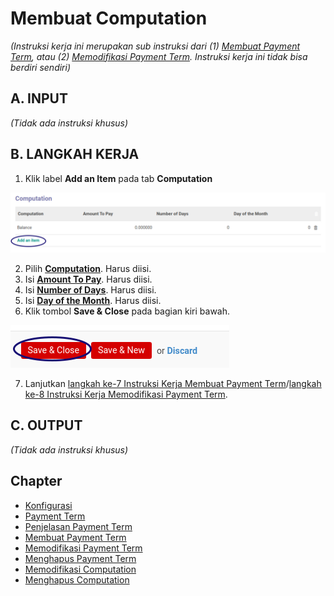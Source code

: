 # Membuat Computation

*(Instruksi kerja ini merupakan sub instruksi dari (1) [Membuat Payment Term](./membuat.md), atau (2) [Memodifikasi Payment Term](./memodifikasi.md). Instruksi kerja ini tidak bisa berdiri sendiri)*

## A. INPUT

*(Tidak ada instruksi khusus)*

## B. LANGKAH KERJA

1. Klik label **Add an Item** pada tab **Computation**

![](../../img/payment-term/tombol-comp-add-item.png)

2. Pilih **[Computation](./penjelasan.md#detail-computation-field-value)**. Harus diisi.
3. Isi **[Amount To Pay](./penjelasan.md#detail-computation-field-amount-to-pay)**. Harus diisi.
4. Isi **[Number of Days](./penjelasan.md#detail-computation-field-days)**. Harus diisi.
5. Isi **[Day of the Month](./penjelasan.md#detail-computation-field-days2)**. Harus diisi.
6. Klik tombol **Save & Close** pada bagian kiri bawah.

![](../../img/payment-term/tombol-comp-save-create.png)

7. Lanjutkan [langkah ke-7 Instruksi Kerja Membuat Payment Term](./membuat.md#l7)/[langkah ke-8 Instruksi Kerja Memodifikasi Payment Term](./memodifikasi.md#l8).

## C. OUTPUT

*(Tidak ada instruksi khusus)*

## Chapter

- [Konfigurasi](../../konfigurasi.md)
- [Payment Term](../payment-term.md)
- [Penjelasan Payment Term](penjelasan.md)
- [Membuat Payment Term](membuat.md)
- [Memodifikasi Payment Term](memodifikasi.md)
- [Menghapus Payment Term](menghapus.md)
- [Memodifikasi Computation](memodifikasi-computation.md)
- [Menghapus Computation](menghapus-computation.md)

